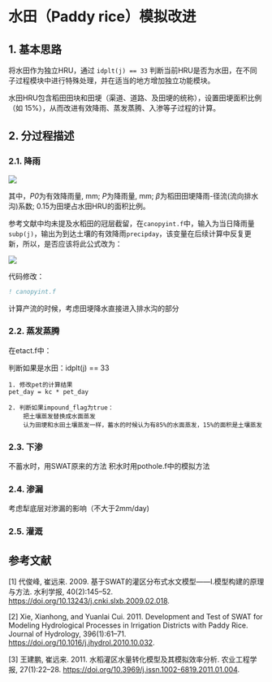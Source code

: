 # 水田（Paddy rice）模拟改进

## 1. 基本思路
将水田作为独立HRU，通过 `idplt(j) == 33` 判断当前HRU是否为水田，在不同
子过程模块中进行特殊处理，并在适当的地方增加独立功能模块。

水田HRU包含稻田田块和田埂（渠道、道路、及田埂的统称），设置田埂面积比例（如
15%），从而改进有效降雨、蒸发蒸腾、入渗等子过程的计算。


## 2. 分过程描述
### 2.1. 降雨

![](https://latex.codecogs.com/png.latex?\\P_{0}=P-P\\cdot\\beta\\cdot0.15)

其中，*P0*为有效降雨量, mm; *P*为降雨量, mm; *β*为稻田田埂降雨-径流(流向排水沟)系数; 0.15为田埂占水田HRU的面积比例。

参考文献中均未提及水稻田的冠层截留，在`canopyint.f`中，输入为当日降雨量`subp(j)`，输出为到达土壤的有效降雨`precipday`，该变量在后续计算中反复更新，所以，是否应该将此公式改为：

![](https://latex.codecogs.com/png.latex?\\P_{0}=P-P\\cdot&space;Interc\\cdot0.85-P\\cdot\\beta\\cdot0.15)

代码修改：

```fortran
! canopyint.f

```

计算产流的时候，考虑田埂降水直接进入排水沟的部分

### 2.2. 蒸发蒸腾

在etact.f中：

判断如果是水田：idplt(j) == 33

	1. 修改pet的计算结果
	pet_day = kc * pet_day

    2. 判断如果impound_flag为true：
		把土壤蒸发替换成水面蒸发
        认为田埂和水田土壤蒸发一样，蓄水的时候认为有85%的水面蒸发，15%的面积是土壤蒸发

### 2.3. 下渗
不蓄水时，用SWAT原来的方法
积水时用pothole.f中的模拟方法
	
### 2.4. 渗漏
考虑犁底层对渗漏的影响（不大于2mm/day)

### 2.5. 灌溉

## 参考文献
[1] 代俊峰, 崔远来. 2009. 基于SWAT的灌区分布式水文模型——Ⅰ.模型构建的原理与方法. 水利学报, 40(2):145–52. https://doi.org/10.13243/j.cnki.slxb.2009.02.018.

[2] Xie, Xianhong, and Yuanlai Cui. 2011. Development and Test of SWAT for Modeling Hydrological Processes in Irrigation Districts with Paddy Rice. Journal of Hydrology, 396(1):61–71. https://doi.org/10.1016/j.jhydrol.2010.10.032.


[3] 王建鹏, 崔远来. 2011. 水稻灌区水量转化模型及其模拟效率分析. 农业工程学报, 27(1):22–28. https://doi.org/10.3969/j.issn.1002-6819.2011.01.004.


